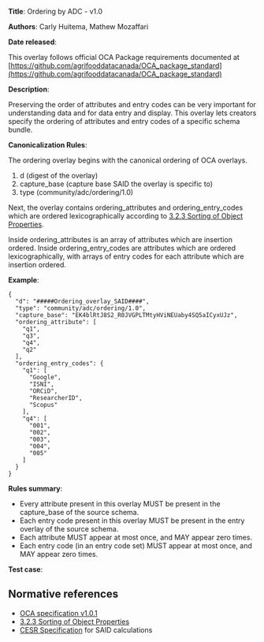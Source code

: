 **Title**: Ordering by ADC - v1.0

**Authors**: Carly Huitema, Mathew Mozaffari

**Date released**: 

This overlay follows official OCA Package requirements documented at [https://github.com/agrifooddatacanada/OCA_package_standard](https://github.com/agrifooddatacanada/OCA_package_standard)

**Description**:

Preserving the order of attributes and entry codes can be very important for understanding data and for data entry and display. This overlay lets creators specify the ordering of attributes and entry codes of a specific schema bundle.

**Canonicalization Rules**:

The ordering overlay begins with the canonical ordering of OCA overlays.
1) d (digest of the overlay)
2) capture_base (capture base SAID the overlay is specific to)
3) type (community/adc/ordering/1.0)

Next, the overlay contains ordering_attributes and ordering_entry_codes which are ordered lexicographically according to [3.2.3 Sorting of Object Properties](https://www.rfc-editor.org/rfc/rfc8785#section-3.2.3). 

Inside ordering_attributes is an array of attributes which are insertion ordered. Inside ordering_entry_codes are attributes which are ordered lexicographically, with arrays of entry codes for each attribute which are insertion ordered.

**Example**: 

```
{
  "d": "#####Ordering_overlay_SAID####",
  "type": "community/adc/ordering/1.0",
  "capture_base": "EK4blRtJ8S2_R0JVGPLTMtyHViNEUaby4SQ5aICyxUJz",
  "ordering_attribute": [
    "q1",
    "q3",
    "q4",
    "q2"
  ],
  "ordering_entry_codes": {
    "q1": [
      "Google",
      "ISNI",
      "ORCiD",
      "ResearcherID",
      "Scopus"
    ],
    "q4": [
      "001",
      "002",
      "003",
      "004",
      "005"
    ]
  }
}
```


**Rules summary**: 
 - Every attribute present in this overlay MUST be present in the capture_base of the source schema.
 - Each entry code present in this overlay MUST be present in the entry overlay of the source schema.
 - Each attribute MUST appear at most once, and MAY appear zero times.
 - Each entry code (in an entry code set) MUST appear at most once, and MAY appear zero times.


**Test case**: 


## Normative references
- [OCA specification v1.0.1](http://oca.colossi.network/specification/) 
- [3.2.3 Sorting of Object Properties](https://www.rfc-editor.org/rfc/rfc8785#section-3.2.3)
- [CESR Specification](https://weboftrust.github.io/ietf-cesr/draft-ssmith-cesr.html) for SAID calculations
